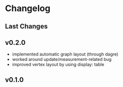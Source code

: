 # Changelog

## Last Changes


## v0.2.0

- implemented automatic graph layout (through dagre)
- worked around update/measurement-related bug
- improved vertex layout by using display: table


## v0.1.0
